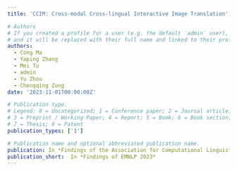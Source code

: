```yaml
---
title: 'CCIM: Cross-modal Cross-lingual Interactive Image Translation'

# Authors
# If you created a profile for a user (e.g. the default `admin` user), write the username (folder name) here
# and it will be replaced with their full name and linked to their profile.
authors:
  - Cong Ma
  - Yaping Zhang
  - Mei Tu 
  - admin
  - Yu Zhou 
  - Chengqing Zong
date: '2023-11-01T00:00:00Z'

# Publication type.
# Legend: 0 = Uncategorized; 1 = Conference paper; 2 = Journal article;
# 3 = Preprint / Working Paper; 4 = Report; 5 = Book; 6 = Book section;
# 7 = Thesis; 8 = Patent
publication_types: ['1']

# Publication name and optional abbreviated publication name.
publication: In *Findings of the Association for Computational Linguistics: EMNLP 2023*
publication_short:  In *Findings of EMNLP 2023*
---
```



